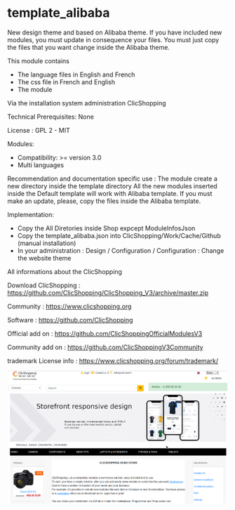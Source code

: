 # template_alibaba

New design theme and based on Alibaba theme.
If you have included new modules, you must update in consequence your files. 
You must just copy the files that you want change inside the Alibaba theme.


This module contains

- The language files in English and French
- The css file in French and English
- The module
  
Via the installation system administration ClicShopping

Technical Prerequisites: None

License : GPL 2 - MIT

Modules:

- Compatibility: >= version 3.0
- Multi languages

Recommendation and documentation specific use :
The module create a new directory inside the template directory
All the new modules inserted inside the Default template will work with Alibaba template.
If you must make an update, please, copy the files inside the Alibaba template.


Implementation:

- Copy the All Diretories inside Shop expcept ModuleInfosJson
- Copy the template_alibaba.json into ClicShopping/Work/Cache/Github (manual installation)
- In your administration : Design / Configuration / Configuration : Change the website theme



 All informations about the ClicShopping
 
 Download ClicShopping : https://github.com/ClicShopping/ClicShopping_V3/archive/master.zip

 Community : https://www.clicshopping.org

 Software : https://github.com/ClicShopping

 Official add on : https://github.com/ClicShoppingOfficialModulesV3

 Community add on : https://github.com/ClicShoppingV3Community

 trademark License info : https://www.clicshopping.org/forum/trademark/ 
 

![image](https://github.com/ClicShoppingV3Community/template_alibaba/blob/master/ModuleInfosJson/image.png)

